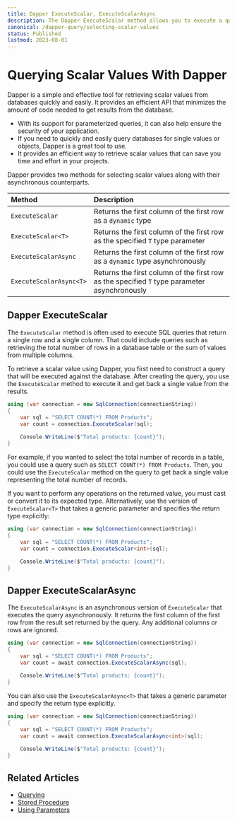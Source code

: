 ```yaml
---
title: Dapper ExecuteScalar, ExecuteScalarAsync
description: The Dapper ExecuteScalar method allows you to execute a query and return the first column of the first row in the result set returned by the query.
canonical: /dapper-query/selecting-scalar-values
status: Published
lastmod: 2023-08-01
---
```


# Querying Scalar Values With Dapper

Dapper is a simple and effective tool for retrieving scalar values from databases quickly and easily. It provides an efficient API that minimizes the amount of code needed to get results from the database. 

 - With its support for parameterized queries, it can also help ensure the security of your application. 
 - If you need to quickly and easily query databases for single values or objects, Dapper is a great tool to use. 
 - It provides an efficient way to retrieve scalar values that can save you time and effort in your projects.

Dapper provides two methods for selecting scalar values along with their asynchronous counterparts.

| Method | Description | 
|:---|:---|
|`ExecuteScalar` |  Returns the first column of the first row as a `dynamic` type |
|`ExecuteScalar<T>` |  Returns the first column of the first row as the specified `T` type parameter | 
|`ExecuteScalarAsync` |  Returns the first column of the first row as a `dynamic` type asynchronously |
|`ExecuteScalarAsync<T>` |  Returns the first column of the first row as the specified `T` type parameter asynchronously  |

## Dapper ExecuteScalar

The `ExecuteScalar` method is often used to execute SQL queries that return a single row and a single column. That could include queries such as retrieving the total number of rows in a database table or the sum of values from multiple columns.

To retrieve a scalar value using Dapper, you first need to construct a query that will be executed against the database. After creating the query, you use the `ExecuteScalar` method to execute it and get back a single value from the results.

```csharp
using (var connection = new SqlConnection(connectionString))
{
    var sql = "SELECT COUNT(*) FROM Products";
    var count = connection.ExecuteScalar(sql);
	
    Console.WriteLine($"Total products: {count}");
}
```

For example, if you wanted to select the total number of records in a table, you could use a query such as `SELECT COUNT(*) FROM Products`. Then, you could use the `ExecuteScalar` method on the query to get back a single value representing the total number of records.

If you want to perform any operations on the returned value, you must cast or convert it to its expected type. Alternatively, use the version of `ExecuteScalar<T>` that takes a generic parameter and specifies the return type explicitly:

```csharp
using (var connection = new SqlConnection(connectionString))
{
    var sql = "SELECT COUNT(*) FROM Products";
    var count = connection.ExecuteScalar<int>(sql);
	
    Console.WriteLine($"Total products: {count}");
}
```

## Dapper ExecuteScalarAsync

The `ExecuteScalarAsync` is an asynchronous version of `ExecuteScalar` that executes the query asynchronously. It returns the first column of the first row from the result set returned by the query. Any additional columns or rows are ignored.

```csharp
using (var connection = new SqlConnection(connectionString))
{
    var sql = "SELECT COUNT(*) FROM Products";
    var count = await connection.ExecuteScalarAsync(sql);
	
    Console.WriteLine($"Total products: {count}");
}
```

You can also use the `ExecuteScalarAsync<T>` that takes a generic parameter and specify the return type explicitly.

```csharp
using (var connection = new SqlConnection(connectionString))
{
    var sql = "SELECT COUNT(*) FROM Products";
    var count = await connection.ExecuteScalarAsync<int>(sql);
	
    Console.WriteLine($"Total products: {count}");
}
```

## Related Articles

- [Querying](/dapper-query)
- [Stored Procedure](/stored-procedures)
- [Using Parameters](/parameters)